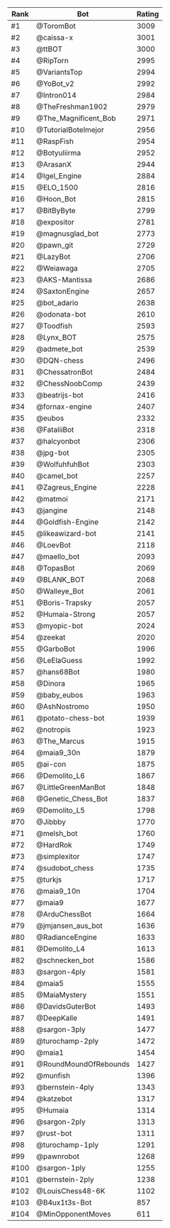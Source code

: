 Rank|Bot|Rating
---|---|---
#1|@ToromBot|3009
#2|@caissa-x|3001
#3|@ttBOT|3000
#4|@RipTorn|2995
#5|@VariantsTop|2994
#6|@YoBot_v2|2992
#7|@Intron014|2984
#8|@TheFreshman1902|2979
#9|@The_Magnificent_Bob|2971
#10|@TutorialBotelmejor|2956
#11|@RaspFish|2954
#12|@Botyuliirma|2952
#13|@ArasanX|2944
#14|@Igel_Engine|2884
#15|@ELO_1500|2816
#16|@Hoon_Bot|2815
#17|@BitByByte|2799
#18|@expositor|2781
#19|@magnusglad_bot|2773
#20|@pawn_git|2729
#21|@LazyBot|2706
#22|@Weiawaga|2705
#23|@AKS-Mantissa|2686
#24|@SaxtonEngine|2657
#25|@bot_adario|2638
#26|@odonata-bot|2610
#27|@Toodfish|2593
#28|@Lynx_BOT|2575
#29|@admete_bot|2539
#30|@DQN-chess|2496
#31|@ChessatronBot|2484
#32|@ChessNoobComp|2439
#33|@beatrijs-bot|2416
#34|@fornax-engine|2407
#35|@eubos|2332
#36|@FataliiBot|2318
#37|@halcyonbot|2306
#38|@jpg-bot|2305
#39|@WolfuhfuhBot|2303
#40|@camel_bot|2257
#41|@Zagreus_Engine|2228
#42|@matmoi|2171
#43|@jangine|2148
#44|@Goldfish-Engine|2142
#45|@likeawizard-bot|2141
#46|@LoevBot|2118
#47|@maello_bot|2093
#48|@TopasBot|2069
#49|@BLANK_BOT|2068
#50|@Walleye_Bot|2061
#51|@Boris-Trapsky|2057
#52|@Humaia-Strong|2057
#53|@myopic-bot|2024
#54|@zeekat|2020
#55|@GarboBot|1996
#56|@LeElaGuess|1992
#57|@hans68Bot|1980
#58|@Dinora|1965
#59|@baby_eubos|1963
#60|@AshNostromo|1950
#61|@potato-chess-bot|1939
#62|@notropis|1923
#63|@The_Marcus|1915
#64|@maia9_30n|1879
#65|@ai-con|1875
#66|@Demolito_L6|1867
#67|@LittleGreenManBot|1848
#68|@Genetic_Chess_Bot|1837
#69|@Demolito_L5|1798
#70|@Jibbby|1770
#71|@melsh_bot|1760
#72|@HardRok|1749
#73|@simplexitor|1747
#74|@sudobot_chess|1735
#75|@turkjs|1717
#76|@maia9_10n|1704
#77|@maia9|1677
#78|@ArduChessBot|1664
#79|@jmjansen_aus_bot|1636
#80|@RadianceEngine|1633
#81|@Demolito_L4|1613
#82|@schnecken_bot|1586
#83|@sargon-4ply|1581
#84|@maia5|1555
#85|@MaiaMystery|1551
#86|@DavidsGuterBot|1493
#87|@DeepKalle|1491
#88|@sargon-3ply|1477
#89|@turochamp-2ply|1472
#90|@maia1|1454
#91|@RoundMoundOfRebounds|1427
#92|@munfish|1396
#93|@bernstein-4ply|1343
#94|@katzebot|1317
#95|@Humaia|1314
#96|@sargon-2ply|1313
#97|@rust-bot|1311
#98|@turochamp-1ply|1291
#99|@pawnrobot|1268
#100|@sargon-1ply|1255
#101|@bernstein-2ply|1238
#102|@LouisChess48-6K|1102
#103|@B4ux1t3s-Bot|857
#104|@MinOpponentMoves|611
